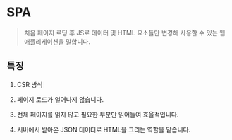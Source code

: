 # SPA

> 처음 페이지 로딩 후 JS로 데이터 및 HTML 요소들만 변경해 사용할 수 있는 웹 애플리케이션을 말합니다.



## 특징

1. CSR 방식

2. 페이지 로드가 일어나지 않습니다.

3. 전체 페이지를 읽지 않고 필요한 부분만 읽어들여 효율적입니다.

4. 서버에서 받아온 JSON 데이터로 HTML을 그리는 역할을 맡습니다.
